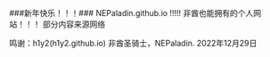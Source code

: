 ###新年快乐！！！###
NEPaladin.github.io !!!!!
非酋也能拥有的个人网站！！！
部分内容来源网络

鸣谢：h1y2(h1y2.github.io)
非酋圣骑士，NEPaladin. 2022年12月29日
